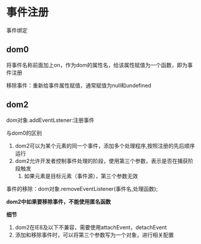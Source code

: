 # 事件注册

事件绑定

## dom0

将事件名称前面加上on，作为dom的属性名，给该属性赋值为一个函数，即为事件注册

移除事件：重新给事件属性赋值，通常赋值为null和undefined

## dom2

dom对象.addEventLstener:注册事件

与dom0的区别

1. dom2可以为某个元素的同一个事件，添加多个处理程序,按照注册的先后顺序运行
2. dom2允许开发者控制事件处理的阶段，使用第三个参数，表示是否在捕获阶段触发
   1. 如果元素是目标元素（事件源），第三个参数无效

事件的移除：dom对象.removeEventListener(事件名,处理函数);

**dom2中如果要移除事件，不能使用匿名函数**

**细节**

1. dom2在IE8及以下不兼容，需要使用attachEvent，detachEvent
2. 添加和移除事件时，可以将第三个参数写为一个对象，进行相关配置